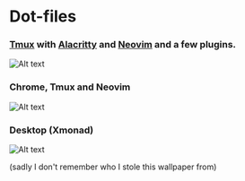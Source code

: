 # Dot-files

### [Tmux](https://github.com/tmux/tmux) with [Alacritty](https://github.com/jwilm/alacritty) and [Neovim](https://neovim.io/) and a few plugins.

![Alt text](Pictures/tmux-nvim.png?raw=true "Tmux Setup")

### Chrome, Tmux and Neovim

![Alt text](Pictures/chrome-nvim-tmux.png?raw=true "Chrome and neovim")

### Desktop (Xmonad)

![Alt text](Pictures/desktop.png?raw=true "desktop")

(sadly I don't remember who I stole this wallpaper from)

<!-- :vim: nospell: !--> 
